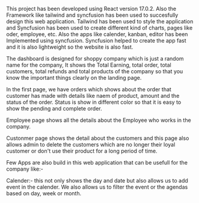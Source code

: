 This project has been developed using React version 17.0.2. Also the Framework like tailwind and syncfusion has been used to succesfully design this web application. Tailwind has been used to style the application and Syncfusion has been used to create different kind of charts, pages like oder, employee, etc. Also the apps like calender, kanban, editor has been Implemented using syncfusion. Syncfusion helped to create the app fast and it is also lightweight so the website is also fast.

  The dashboard is designed for shoppy company which is just a random name for the company, It shows the Total Earning, total order, total customers, total refunds and total products of the company so that you know the important things clearly on the landing page.
  
  In the first page, we have orders which shows about the order that customer has made with details like naem of product, amount and the status of the order. Status is show in different color so that it is easy to show the pending and complete order.
  
  Employee page shows all the details about the Employee who works in the company.
  
  Custonmer page shows the detail about the customers and this page also allows admin to delete the customers which are no longer their loyal customer or don't use their product for a long period of time.
  
  Few Apps are also build in this web application that can be usefull for the company like:-
  
  Calender:- this not only shows the day and date but also allows us to add event in the calender. We also allows us to filter the event or the agendas based on day, week or month.
  
  
